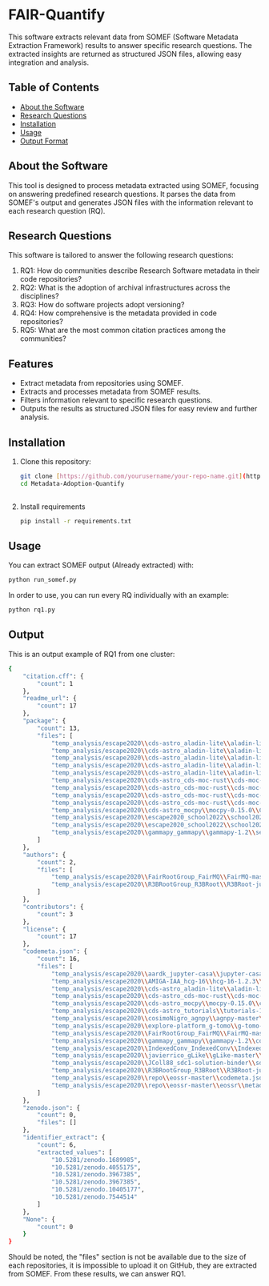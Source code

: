# FAIR-Quantify

This software extracts relevant data from SOMEF (Software Metadata Extraction Framework) results to answer specific research questions. The extracted insights are returned as structured JSON files, allowing easy integration and analysis.

## Table of Contents

- [About the Software](#about-the-software)
- [Research Questions](#research-questions)
- [Installation](#installation)
- [Usage](#usage)
- [Output Format](#output-format)

## About the Software

This tool is designed to process metadata extracted using SOMEF, focusing on answering predefined research questions. It parses the data from SOMEF's output and generates JSON files with the information relevant to each research question (RQ).

## Research Questions

This software is tailored to answer the following research questions:

1. RQ1: How do communities describe Research Software metadata in their code repositories?
2. RQ2: What is the adoption of archival infrastructures across the disciplines?
3. RQ3: How do software projects adopt versioning?
4. RQ4: How comprehensive is the metadata provided in code repositories?
5. RQ5: What are the most common citation practices among the communities?

## Features
- Extract metadata from repositories using SOMEF.
- Extracts and processes metadata from SOMEF results.
- Filters information relevant to specific research questions.
- Outputs the results as structured JSON files for easy review and further analysis.

## Installation

1. Clone this repository:

   ```bash
   git clone [https://github.com/yourusername/your-repo-name.git](https://github.com/Anas-Elhounsri/Metadata-Adoption-Quantify.git
   cd Metadata-Adoption-Quantify
  
2. Install requirements
   ```bash
   pip install -r requirements.txt
   
## Usage

You can extract SOMEF output (Already extracted) with:

  ```bash
  python run_somef.py
  ```
In order to use, you can run every RQ individually with an example:

   ```bash
   python rq1.py
   ```

## Output

This is an output example of RQ1 from one cluster:
```bash
{
    "citation.cff": {
        "count": 1
    },
    "readme_url": {
        "count": 17
    },
    "package": {
        "count": 13,
        "files": [
            "temp_analysis/escape2020\\cds-astro_aladin-lite\\aladin-lite-3.3.2\\package.json",
            "temp_analysis/escape2020\\cds-astro_aladin-lite\\aladin-lite-3.3.2\\src\\core\\Cargo.toml",
            "temp_analysis/escape2020\\cds-astro_aladin-lite\\aladin-lite-3.3.2\\src\\core\\al-api\\Cargo.toml",
            "temp_analysis/escape2020\\cds-astro_aladin-lite\\aladin-lite-3.3.2\\src\\core\\al-core\\Cargo.toml",
            "temp_analysis/escape2020\\cds-astro_aladin-lite\\aladin-lite-3.3.2\\src\\core\\al-task-exec\\Cargo.toml",
            "temp_analysis/escape2020\\cds-astro_cds-moc-rust\\cds-moc-rust-main\\Cargo.toml",
            "temp_analysis/escape2020\\cds-astro_cds-moc-rust\\cds-moc-rust-main\\crates\\cli\\Cargo.toml",
            "temp_analysis/escape2020\\cds-astro_cds-moc-rust\\cds-moc-rust-main\\crates\\set\\Cargo.toml",
            "temp_analysis/escape2020\\cds-astro_cds-moc-rust\\cds-moc-rust-main\\crates\\wasm\\Cargo.toml",
            "temp_analysis/escape2020\\cds-astro_mocpy\\mocpy-0.15.0\\Cargo.toml",
            "temp_analysis/escape2020\\escape2020_school2022\\school2022-1.0\\docs\\themes\\dream\\package.json",
            "temp_analysis/escape2020\\escape2020_school2022\\school2022-1.0\\testing\\fibonacci\\setup.cfg",
            "temp_analysis/escape2020\\gammapy_gammapy\\gammapy-1.2\\setup.cfg"
        ]
    },
    "authors": {
        "count": 2,
        "files": [
            "temp_analysis/escape2020\\FairRootGroup_FairMQ\\FairMQ-master\\AUTHORS",
            "temp_analysis/escape2020\\R3BRootGroup_R3BRoot\\R3BRoot-jun24\\AUTHORS"
        ]
    },
    "contributors": {
        "count": 3
    },
    "license": {
        "count": 17
    },
    "codemeta.json": {
        "count": 16,
        "files": [
            "temp_analysis/escape2020\\aardk_jupyter-casa\\jupyter-casa-master\\codemeta.json",
            "temp_analysis/escape2020\\AMIGA-IAA_hcg-16\\hcg-16-1.2.3\\codemeta.json",
            "temp_analysis/escape2020\\cds-astro_aladin-lite\\aladin-lite-3.3.2\\codemeta.json",
            "temp_analysis/escape2020\\cds-astro_cds-moc-rust\\cds-moc-rust-main\\codemeta.json",
            "temp_analysis/escape2020\\cds-astro_mocpy\\mocpy-0.15.0\\codemeta.json",
            "temp_analysis/escape2020\\cds-astro_tutorials\\tutorials-1.0.3\\codemeta.json",
            "temp_analysis/escape2020\\cosimoNigro_agnpy\\agnpy-master\\codemeta.json",
            "temp_analysis/escape2020\\explore-platform_g-tomo\\g-tomo-2\\codemeta.json",
            "temp_analysis/escape2020\\FairRootGroup_FairMQ\\FairMQ-master\\codemeta.json",
            "temp_analysis/escape2020\\gammapy_gammapy\\gammapy-1.2\\codemeta.json",
            "temp_analysis/escape2020\\IndexedConv_IndexedConv\\IndexedConv-1.3.2\\codemeta.json",
            "temp_analysis/escape2020\\javierrico_gLike\\gLike-master\\codemeta.json",
            "temp_analysis/escape2020\\JColl88_sdc1-solution-binder\\sdc1-solution-binder-1.0.0\\codemeta.json",
            "temp_analysis/escape2020\\R3BRootGroup_R3BRoot\\R3BRoot-jun24\\codemeta.json",
            "temp_analysis/escape2020\\repo\\eossr-master\\codemeta.json",
            "temp_analysis/escape2020\\repo\\eossr-master\\eossr\\metadata\\schema\\codemeta.json"
        ]
    },
    "zenodo.json": {
        "count": 0,
        "files": []
    },
    "identifier_extract": {
        "count": 6,
        "extracted_values": [
            "10.5281/zenodo.1689985",
            "10.5281/zenodo.4055175",
            "10.5281/zenodo.3967385",
            "10.5281/zenodo.3967385",
            "10.5281/zenodo.10405177",
            "10.5281/zenodo.7544514"
        ]
    },
    "None": {
        "count": 0
    }
}
```

Should be noted, the "files" section is not be available due to the size of each repositories, it is impossible to upload it on GitHub, they are extracted from SOMEF. From these results, we can answer RQ1.





